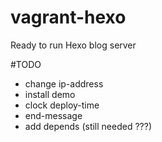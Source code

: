 vagrant-hexo
============

Ready to run Hexo blog server


#TODO

- change ip-address
- install demo
- clock deploy-time
- end-message
- add depends (still needed ???)
